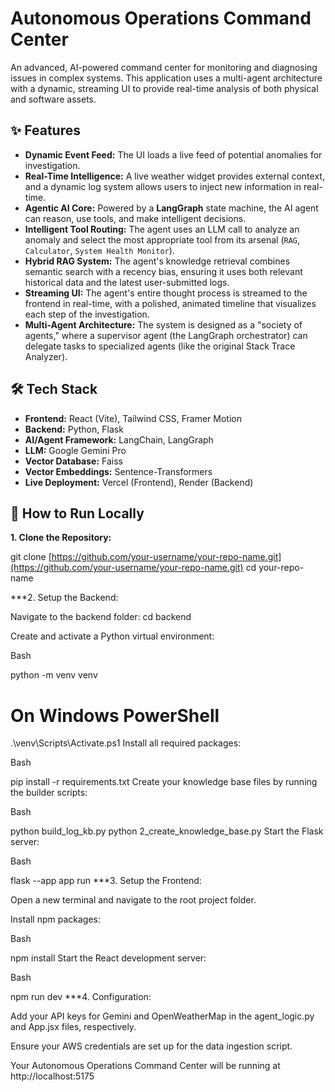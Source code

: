 # Autonomous Operations Command Center

An advanced, AI-powered command center for monitoring and diagnosing issues in complex systems. This application uses a multi-agent architecture with a dynamic, streaming UI to provide real-time analysis of both physical and software assets.


## ✨ Features

- **Dynamic Event Feed:** The UI loads a live feed of potential anomalies for investigation.
- **Real-Time Intelligence:** A live weather widget provides external context, and a dynamic log system allows users to inject new information in real-time.
- **Agentic AI Core:** Powered by a **LangGraph** state machine, the AI agent can reason, use tools, and make intelligent decisions.
- **Intelligent Tool Routing:** The agent uses an LLM call to analyze an anomaly and select the most appropriate tool from its arsenal (`RAG`, `Calculator`, `System Health Monitor`).
- **Hybrid RAG System:** The agent's knowledge retrieval combines semantic search with a recency bias, ensuring it uses both relevant historical data and the latest user-submitted logs.
- **Streaming UI:** The agent's entire thought process is streamed to the frontend in real-time, with a polished, animated timeline that visualizes each step of the investigation.
- **Multi-Agent Architecture:** The system is designed as a "society of agents," where a supervisor agent (the LangGraph orchestrator) can delegate tasks to specialized agents (like the original Stack Trace Analyzer).

## 🛠️ Tech Stack

- **Frontend:** React (Vite), Tailwind CSS, Framer Motion
- **Backend:** Python, Flask
- **AI/Agent Framework:** LangChain, LangGraph
- **LLM:** Google Gemini Pro
- **Vector Database:** Faiss
- **Vector Embeddings:** Sentence-Transformers
- **Live Deployment:** Vercel (Frontend), Render (Backend)

## 🚀 How to Run Locally

**1. Clone the Repository:**

git clone [https://github.com/your-username/your-repo-name.git](https://github.com/your-username/your-repo-name.git)
cd your-repo-name

***2. Setup the Backend:

Navigate to the backend folder: cd backend

Create and activate a Python virtual environment:

Bash

python -m venv venv
# On Windows PowerShell
.\venv\Scripts\Activate.ps1
Install all required packages:

Bash

pip install -r requirements.txt
Create your knowledge base files by running the builder scripts:

Bash

python build_log_kb.py
python 2_create_knowledge_base.py
Start the Flask server:

Bash

flask --app app run
***3. Setup the Frontend:

Open a new terminal and navigate to the root project folder.

Install npm packages:

Bash

npm install
Start the React development server:

Bash

npm run dev
***4. Configuration:

Add your API keys for Gemini and OpenWeatherMap in the agent_logic.py and App.jsx files, respectively.

Ensure your AWS credentials are set up for the data ingestion script.

Your Autonomous Operations Command Center will be running at http://localhost:5175
